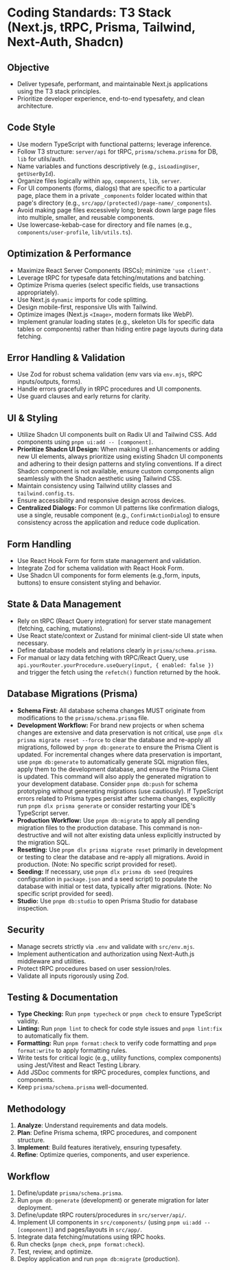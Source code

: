 # Coding Standards: T3 Stack (Next.js, tRPC, Prisma, Tailwind, Next-Auth, Shadcn)

## Objective

- Deliver typesafe, performant, and maintainable Next.js applications using the T3 stack principles.
- Prioritize developer experience, end-to-end typesafety, and clean architecture.

## Code Style

- Use modern TypeScript with functional patterns; leverage inference.
- Follow T3 structure: `server/api` for tRPC, `prisma/schema.prisma` for DB, `lib` for utils/auth.
- Name variables and functions descriptively (e.g., `isLoadingUser`, `getUserById`).
- Organize files logically within `app`, `components`, `lib`, `server`.
- For UI components (forms, dialogs) that are specific to a particular page, place them in a private `_components` folder located within that page's directory (e.g., `src/app/(protected)/page-name/_components`).
- Avoid making page files excessively long; break down large page files into multiple, smaller, and reusable components.
- Use lowercase-kebab-case for directory and file names (e.g., `components/user-profile`, `lib/utils.ts`).

## Optimization & Performance

- Maximize React Server Components (RSCs); minimize `'use client'`.
- Leverage tRPC for typesafe data fetching/mutations and batching.
- Optimize Prisma queries (select specific fields, use transactions appropriately).
- Use Next.js `dynamic` imports for code splitting.
- Design mobile-first, responsive UIs with Tailwind.
- Optimize images (Next.js `<Image>`, modern formats like WebP).
- Implement granular loading states (e.g., skeleton UIs for specific data tables or components) rather than hiding entire page layouts during data fetching.

## Error Handling & Validation

- Use Zod for robust schema validation (env vars via `env.mjs`, tRPC inputs/outputs, forms).
- Handle errors gracefully in tRPC procedures and UI components.
- Use guard clauses and early returns for clarity.

## UI & Styling

- Utilize Shadcn UI components built on Radix UI and Tailwind CSS. Add components using `pnpm ui:add -- [component]`.
- **Prioritize Shadcn UI Design:** When making UI enhancements or adding new UI elements, always prioritize using existing Shadcn UI components and adhering to their design patterns and styling conventions. If a direct Shadcn component is not available, ensure custom components align seamlessly with the Shadcn aesthetic using Tailwind CSS.
- Maintain consistency using Tailwind utility classes and `tailwind.config.ts`.
- Ensure accessibility and responsive design across devices.
- **Centralized Dialogs:** For common UI patterns like confirmation dialogs, use a single, reusable component (e.g., `ConfirmActionDialog`) to ensure consistency across the application and reduce code duplication.

## Form Handling

- Use React Hook Form for form state management and validation.
- Integrate Zod for schema validation with React Hook Form.
- Use Shadcn UI components for form elements (e.g.,form, inputs, buttons) to ensure consistent styling and behavior.

## State & Data Management

- Rely on tRPC (React Query integration) for server state management (fetching, caching, mutations).
- Use React state/context or Zustand for minimal client-side UI state when necessary.
- Define database models and relations clearly in `prisma/schema.prisma`.
- For manual or lazy data fetching with tRPC/React Query, use `api.yourRouter.yourProcedure.useQuery(input, { enabled: false })` and trigger the fetch using the `refetch()` function returned by the hook.

## Database Migrations (Prisma)

- **Schema First:** All database schema changes MUST originate from modifications to the `prisma/schema.prisma` file.
- **Development Workflow:** For brand new projects or when schema changes are extensive and data preservation is not critical, use `pnpm dlx prisma migrate reset --force` to clear the database and re-apply all migrations, followed by `pnpm db:generate` to ensure the Prisma Client is updated. For incremental changes where data preservation is important, use `pnpm db:generate` to automatically generate SQL migration files, apply them to the development database, and ensure the Prisma Client is updated. This command will also apply the generated migration to your development database. Consider `pnpm db:push` for schema prototyping without generating migrations (use cautiously). If TypeScript errors related to Prisma types persist after schema changes, explicitly run `pnpm dlx prisma generate` or consider restarting your IDE's TypeScript server.
- **Production Workflow:** Use `pnpm db:migrate` to apply all pending migration files to the production database. This command is non-destructive and will not alter existing data unless explicitly instructed by the migration SQL.
- **Resetting:** Use `pnpm dlx prisma migrate reset` primarily in development or testing to clear the database and re-apply all migrations. Avoid in production. (Note: No specific script provided for reset).
- **Seeding:** If necessary, use `pnpm dlx prisma db seed` (requires configuration in `package.json` and a seed script) to populate the database with initial or test data, typically after migrations. (Note: No specific script provided for seed).
- **Studio:** Use `pnpm db:studio` to open Prisma Studio for database inspection.

## Security

- Manage secrets strictly via `.env` and validate with `src/env.mjs`.
- Implement authentication and authorization using Next-Auth.js middleware and utilities.
- Protect tRPC procedures based on user session/roles.
- Validate all inputs rigorously using Zod.

## Testing & Documentation

- **Type Checking:** Run `pnpm typecheck` or `pnpm check` to ensure TypeScript validity.
- **Linting:** Run `pnpm lint` to check for code style issues and `pnpm lint:fix` to automatically fix them.
- **Formatting:** Run `pnpm format:check` to verify code formatting and `pnpm format:write` to apply formatting rules.
- Write tests for critical logic (e.g., utility functions, complex components) using Jest/Vitest and React Testing Library.
- Add JSDoc comments for tRPC procedures, complex functions, and components.
- Keep `prisma/schema.prisma` well-documented.

## Methodology

1.  **Analyze**: Understand requirements and data models.
2.  **Plan**: Define Prisma schema, tRPC procedures, and component structure.
3.  **Implement**: Build features iteratively, ensuring typesafety.
4.  **Refine**: Optimize queries, components, and user experience.

## Workflow

1.  Define/update `prisma/schema.prisma`.
2.  Run `pnpm db:generate` (development) or generate migration for later deployment.
3.  Define/update tRPC routers/procedures in `src/server/api/`.
4.  Implement UI components in `src/components/` (using `pnpm ui:add -- [component]`) and pages/layouts in `src/app/`.
5.  Integrate data fetching/mutations using tRPC hooks.
6.  Run checks (`pnpm check`, `pnpm format:check`).
7.  Test, review, and optimize.
8.  Deploy application and run `pnpm db:migrate` (production).
